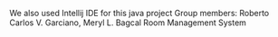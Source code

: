 We also used Intellij IDE for this java project
Group members: Roberto Carlos V. Garciano, Meryl L. Bagcal
Room Management System
